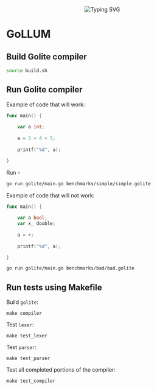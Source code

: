 
<p align="center">
<a>
    <img src="https://readme-typing-svg.demolab.com?font=Georgia&size=28&duration=3500&pause=2000&multiline=true&width=1000&height=80&lines=GoLLUM - Go + Lite + Language + Understanding + Machine" alt="Typing SVG" />
</a>
<br/>

# GoLLUM

## Build Golite compiler

```bash
source build.sh
```

## Run Golite compiler

Example of code that will work:

```Go
func main() {
    
    var a int;
    
    a = 3 + 4 + 5;
    
    printf("%d", a);

}
```

Run - 

```bash
go run golite/main.go benchmarks/simple/simple.golite 
```

Example of code that will not work:

```Go
func main() {
    
    var a bool;
    var x_ double;
    
    a = +;
    
    printf("%d", a);

}
```

```bash
go run golite/main.go benchmarks/bad/bad.golite 
```

## Run tests using Makefile

Build `golite`:
```shell
make compiler
```

Test `lexer`:
```shell
make test_lexer
```

Test `parser`:
```shell
make test_parser
```


Test all completed portions of the compiler:
```shell
make test_compiler
```
